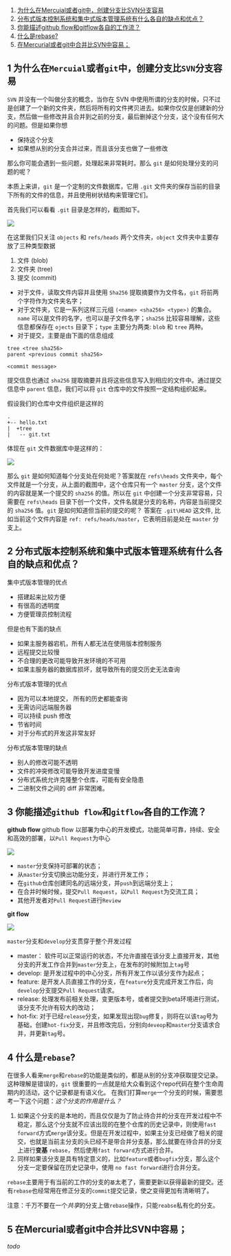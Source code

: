 1. [为什么在Mercuial或者git中，创建分支比SVN分支容易](#1-wei-shen-me-zai-mercuial-huo-zhe-git-zhong-chuang-jian-fen-zhi-bi-svn-fen-zhi-rong-yi)
2. [分布式版本控制系统和集中式版本管理系统有什么各自的缺点和优点？](#2-fen-bu-shi-ban-ben-kong-zhi-xi-tong-he-ji-zhong-shi-ban-ben-guan-li-xi-tong-you-shen-me-ge-zi-de-que-dian-he-you-dian)
3. [你能描述github flow和gitflow各自的工作流？](#3-ni-neng-miao-shu-github-flow-he-gitflow-ge-zi-de-gong-zuo-liu)
4. [什么是rebase?](#4-shen-me-shi-rebase)
5. [在Mercurial或者git中合并比SVN中容易；](#5-zai-mercurial-huo-zhe-git-zhong-he-bing-bi-svn-zhong-rong-yi)

## 1 为什么在`Mercuial`或者`git`中，创建分支比`SVN`分支容易

`SVN` 并没有一个叫做分支的概念，当你在 SVN 中使用所谓的分支的时候，只不过是创建了一个新的文件夹，然后将所有的文件拷贝进去。如果你仅仅是创建新的分支，然后做一些修改并且合并到之前的分支，最后删掉这个分支，这个没有任何大的问题。但是如果你想

- 保持这个分支
- 如果想从别的分支合并过来，而且该分支也做了一些修改

那么你可能会遇到一些问题，处理起来非常耗时。那么 `git` 是如何处理分支的问题的呢？

本质上来讲，`git` 是一个定制的文件数据库，它用 `.git` 文件夹的保存当前的目录下所有的文件的信息，并且使用树状结构来管理它们。

首先我们可以看看 `.git` 目录是怎样的，截图如下。

![](./images/gitrepo.png)

在这里我们只关注 `objects` 和 `refs/heads` 两个文件夹，`object` 文件夹中主要存放了三种类型数据
1. 文件 (blob)
2. 文件夹 (tree)
3. 提交 (commit)

- 对于文件，读取文件内容并且使用 `Sha256` 提取摘要作为文件名，`git` 将前两个字符作为文件夹名字；
- 对于文件夹，它是一系列这样三元组 `(<name> <sha256> <type>)` 的集合。`name` 可以是文件的名字，也可以是子文件名字；`sha256` 比较容易理解，这些信息都保存在 `ojects` 目录下；`type` 主要分为两类: `blob` 和 `tree` 两种。
- 对于提交，主要是由下面的信息组成

```
tree <tree sha256>
parent <previous commit sha256>

<commit message>
```

提交信息也通过 `sha256` 提取摘要并且将这些信息写入到相应的文件中。通过提交信息中 `parent` 信息，我们可以将 `git` 仓库中的文件按照一定结构组织起来。

假设我们的仓库中文件组织是这样的 

```
.
+-- hello.txt
|  +tree
|   -- git.txt
```

体现在 `git` 文件数据库中是这样的：

![](./images/tree.png)


那么 `git` 是如何知道每个分支处在何处呢？答案就在 `refs\heads` 文件夹中，每个文件就是一个分支，从上面的截图中，这个仓库只有一个 `master` 分支，这个文件的内容就是某一个提交的 `sha256` 的值。所以在 `git` 中创建一个分支非常容易，只需要在 `refs\heads` 目录下创一个文件，文件名就是分支的名称，内容是当前提交的 `sha256` 值。`git` 是如何知道但当前的提交的呢？ 答案在 `.git\HEAD` 这文件, 比如当前这个文件内容是 `ref: refs/heads/master`，它表明目前是处在 `master` 分支上。



## 2  分布式版本控制系统和集中式版本管理系统有什么各自的缺点和优点？
集中式版本管理的优点

- 搭建起来比较方便
- 有很高的透明度
- 方便管理员控制流程

但是也有下面的缺点
- 如果主服务器宕机，所有人都无法在使用版本控制服务
- 远程提交比较慢
- 不合理的更改可能导致开发环境的不可用
- 如果主服务器的数据库损坏，就导致所有的提交历史无法查询

分布式版本管理的优点
- 因为可以本地提交， 所有的历史都能查询
- 无需访问远端服务器
- 可以持续 push 修改
- 节省时间
- 对于分布式的开发这非常友好

分布式版本管理的缺点
- 别人的修改可能不透明
- 文件的冲突修改可能导致开发进度变慢
- 分布式系统允许克隆整个仓库，可能有安全隐患
- 二进制文件之间的 diff 非常困难。

## 3  你能描述`github flow`和`gitflow`各自的工作流？

**github flow**
github flow 以部署为中心的开发模式，功能简单可靠，持续、安全和高效的部署，以`Pull Request`为中心

![](images/githubflow.png)

- `master`分支保持可部署的状态；
- 从`master`分支切换出功能分支，并进行开发工作；
- 在`github`仓库创建同名的远端分支，并`push`到远端分支上；
- 在合并时候时候，提交`Pull Request`，以`Pull Request`为交流工具；
- 其他开发者对`Pull Request`进行`Review`

**git flow**

![](images/gitflow.png)

`master`分支和`develop`分支贯穿于整个开发过程
- master： 软件可以正常运行的状态，不允许直接在该分支上直接开发，其他分支的开发工作合并到`master`分支上，在发布的时候附加上`tag`号
- develop: 是开发过程中的中心分支，所有开发工作以该分支作为起点；
- feature: 是开发人员直接工作的分支，在`feature`分支完成开发工作后，向`develop`分支提交`Pull Request`请求。
- release: 处理发布前相关处理，变更版本号，或者提交到beta环境进行测试，该分支不允许有较大的改动；
- hot-fix: 对于已经`release`分支，如果发现出现`bug`修复，则将在以该`tag`号为基础，创建`hot-fix`分支，并且修改完后，分别向`deveop`和`master`分支请求合并，并更新`tag`号。

## 4 什么是`rebase`?
在很多人看来`merge`和`rebase`的功能是类似的，都是从别的分支冲获取提交记录。这种理解是错误的，`git` 很重要的一点就是给大众看到这个repo代码在整个生命周期内的活动，这个记录都是有语义化。 在我们打算`merge`一个分支的时候，需要思考一下这个问题：*这个分支的作用是什么？*
1. 如果这个分支的是本地的，而且仅仅是为了防止待合并的分支在开发过程中不稳定，那么这个分支就不应该出现的在整个仓库的历史记录中，则使用`fast forward`方式`merge`该分支。但是在开发过程中，如果主分支已经做了相关的提交，也就是当前主分支的头已经不是带合并分支基，那么就要在待合并的分支上进行**变基** `rebase`，然后使用`fast forward`方式进行合并。
2. 同样如果该分支是具有特定意义的，比如`feature`或者`bugfix`分支，那么这个分支一定要保留在历史记录中，使用 `no fast forward`进行合并分支。

`rebase`主要用于有当前的工作的分支的`基`太老了，需要更新以获得最新的提交。还有`rebase`也经常用在修正分支的`commit`提交记录，使之变得更加有清晰明了。

注意：千万不要在一个*共享*的分支上做`rebase`操作，只能`reabse`私有化的分支。

## 5 在Mercurial或者git中合并比SVN中容易；
*todo*